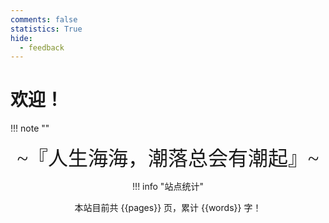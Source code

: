 ```yaml
---
comments: false
statistics: True
hide:
  - feedback
---
```



# 欢迎！


<!-- !!! note "" 
    <br><br>
    <div align="center" style="font-size:32px;font-weight:bold">
        ~『その時を待つよ』~
    </div>
    <div align="center" style="font-size:12px">
        我们登上高塔，看到的却只有黑夜。  ——安德烈·纪德《地粮》
    </div>
    <br><br> -->

!!! note ""
    <font size="6" face='KaiTi'>
        <center>~『人生海海，潮落总会有潮起』~<center>
    </font>




!!! info "站点统计"
    <center>
    本站目前共 {{pages}} 页，累计 {{words}} 字！
    </center>